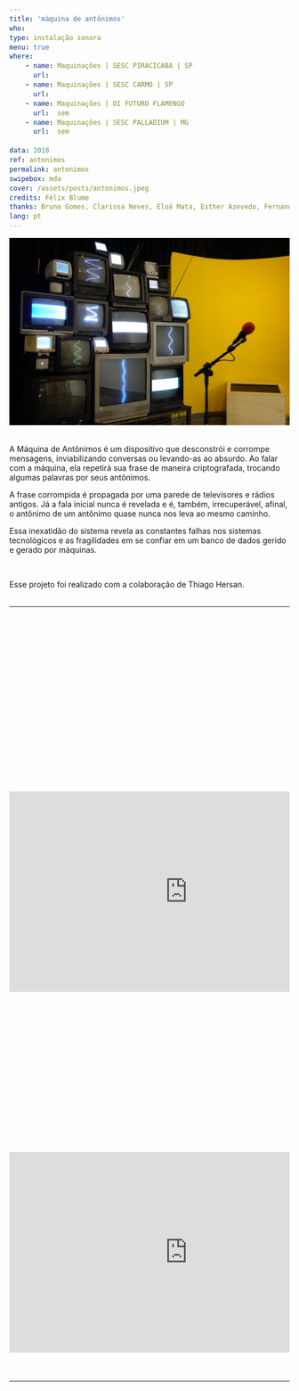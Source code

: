 ```yaml
---
title: 'máquina de antônimos'
who: 
type: instalação sonora
menu: true
where: 
    - name: Maquinações | SESC PIRACICABA | SP 
      url:
    - name: Maquinações | SESC CARMO | SP 
      url:
    - name: Maquinações | OI FUTURO FLAMENGO 
      url:  sem
    - name: Maquinações | SESC PALLADIUM | MG 
      url:  sem

data: 2018
ref: antonimos
permalink: antonimos
swipebox: mda
cover: /assets/posts/antonimos.jpeg
credits: Félix Blume
thanks: Bruno Gomes, Clarissa Neves, Eloá Mata, Esther Azevedo, Fernando Líbano, Gabriela Carvalho, Marcelo XY,  Marcos Lustosa, Mariana Zani, Marina Jovalangelo, Paulo Waisberg, Sara Moreno e Xande Perocco
lang: pt
---
```


<img src="../assets/posts/antonimos.jpeg" class="img-border">
<br><br>

A Máquina de Antônimos é um dispositivo que desconstrói e corrompe mensagens, inviabilizando conversas ou levando-as ao absurdo.
Ao falar com a máquina, ela repetirá sua frase de maneira criptografada, trocando algumas palavras por seus antônimos.

A frase corrompida é propagada por uma parede de televisores e rádios antigos. Já a fala inicial nunca é revelada e é, também, irrecuperável, afinal, o antônimo de um antônimo quase nunca nos leva ao mesmo caminho.

Essa inexatidão do sistema revela as constantes falhas nos sistemas tecnológicos e as fragilidades em se confiar em um banco de dados gerido e gerado por máquinas.

<br>

Esse projeto foi realizado com a colaboração de Thiago Hersan.
<br><br>

--- 

<br>
<br>

<div class="row">
  <div class="column">
        <div style="padding:56.25% 0 0 0;position:relative;">
            <iframe src="https://player.vimeo.com/video/329192060?title=0&byline=0&portrait=0" width="640" height="360" frameborder="0" allow="autoplay; fullscreen" allowfullscreen></iframe>
        </div>
   </div>
    <div class="column">
        <div style="padding:56.25% 0 0 0;position:relative;">
            <iframe src="https://player.vimeo.com/video/329221721?title=0&byline=0&portrait=0" width="640" height="360" frameborder="0" allow="autoplay; fullscreen" allowfullscreen></iframe>
        </div>
    </div>
</div>

<br>
<br>

--- 

<br>